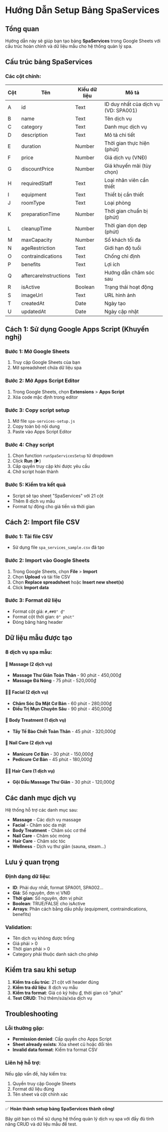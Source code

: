 # Hướng Dẫn Setup Bảng SpaServices

## Tổng quan
Hướng dẫn này sẽ giúp bạn tạo bảng **SpaServices** trong Google Sheets với cấu trúc hoàn chỉnh và dữ liệu mẫu cho hệ thống quản lý spa.

## Cấu trúc bảng SpaServices

### Các cột chính:
| Cột | Tên | Kiểu dữ liệu | Mô tả |
|-----|-----|--------------|-------|
| A | id | Text | ID duy nhất của dịch vụ (VD: SPA001) |
| B | name | Text | Tên dịch vụ |
| C | category | Text | Danh mục dịch vụ |
| D | description | Text | Mô tả chi tiết |
| E | duration | Number | Thời gian thực hiện (phút) |
| F | price | Number | Giá dịch vụ (VNĐ) |
| G | discountPrice | Number | Giá khuyến mãi (tùy chọn) |
| H | requiredStaff | Text | Loại nhân viên cần thiết |
| I | equipment | Text | Thiết bị cần thiết |
| J | roomType | Text | Loại phòng |
| K | preparationTime | Number | Thời gian chuẩn bị (phút) |
| L | cleanupTime | Number | Thời gian dọn dẹp (phút) |
| M | maxCapacity | Number | Số khách tối đa |
| N | ageRestriction | Text | Giới hạn độ tuổi |
| O | contraindications | Text | Chống chỉ định |
| P | benefits | Text | Lợi ích |
| Q | aftercareInstructions | Text | Hướng dẫn chăm sóc sau |
| R | isActive | Boolean | Trạng thái hoạt động |
| S | imageUrl | Text | URL hình ảnh |
| T | createdAt | Date | Ngày tạo |
| U | updatedAt | Date | Ngày cập nhật |

## Cách 1: Sử dụng Google Apps Script (Khuyến nghị)

### Bước 1: Mở Google Sheets
1. Truy cập Google Sheets của bạn
2. Mở spreadsheet chứa dữ liệu spa

### Bước 2: Mở Apps Script Editor
1. Trong Google Sheets, chọn **Extensions** > **Apps Script**
2. Xóa code mặc định trong editor

### Bước 3: Copy script setup
1. Mở file `spa-services-setup.js` 
2. Copy toàn bộ nội dung
3. Paste vào Apps Script Editor

### Bước 4: Chạy script
1. Chọn function `runSpaServicesSetup` từ dropdown
2. Click **Run** (▶️)
3. Cấp quyền truy cập khi được yêu cầu
4. Chờ script hoàn thành

### Bước 5: Kiểm tra kết quả
- Script sẽ tạo sheet "SpaServices" với 21 cột
- Thêm 8 dịch vụ mẫu
- Format tự động cho giá tiền và thời gian

## Cách 2: Import file CSV

### Bước 1: Tải file CSV
- Sử dụng file `spa_services_sample.csv` đã tạo

### Bước 2: Import vào Google Sheets
1. Trong Google Sheets, chọn **File** > **Import**
2. Chọn **Upload** và tải file CSV
3. Chọn **Replace spreadsheet** hoặc **Insert new sheet(s)**
4. Click **Import data**

### Bước 3: Format dữ liệu
- Format cột giá: `#,##0" ₫"`
- Format cột thời gian: `0" phút"`
- Đóng băng hàng header

## Dữ liệu mẫu được tạo

### 8 dịch vụ spa mẫu:

#### 🤲 Massage (2 dịch vụ)
- **Massage Thư Giãn Toàn Thân** - 90 phút - 450,000₫
- **Massage Đá Nóng** - 75 phút - 520,000₫

#### 💆‍♀️ Facial (2 dịch vụ)  
- **Chăm Sóc Da Mặt Cơ Bản** - 60 phút - 280,000₫
- **Điều Trị Mụn Chuyên Sâu** - 90 phút - 450,000₫

#### 🧴 Body Treatment (1 dịch vụ)
- **Tẩy Tế Bào Chết Toàn Thân** - 45 phút - 320,000₫

#### 💅 Nail Care (2 dịch vụ)
- **Manicure Cơ Bản** - 30 phút - 150,000₫  
- **Pedicure Cơ Bản** - 45 phút - 180,000₫

#### 💇‍♀️ Hair Care (1 dịch vụ)
- **Gội Đầu Massage Thư Giãn** - 30 phút - 120,000₫

## Các danh mục dịch vụ

Hệ thống hỗ trợ các danh mục sau:
- **Massage** - Các dịch vụ massage
- **Facial** - Chăm sóc da mặt  
- **Body Treatment** - Chăm sóc cơ thể
- **Nail Care** - Chăm sóc móng
- **Hair Care** - Chăm sóc tóc
- **Wellness** - Dịch vụ thư giãn (sauna, steam...)

## Lưu ý quan trọng

### Định dạng dữ liệu:
- **ID**: Phải duy nhất, format SPA001, SPA002...
- **Giá**: Số nguyên, đơn vị VNĐ
- **Thời gian**: Số nguyên, đơn vị phút
- **Boolean**: TRUE/FALSE cho isActive
- **Arrays**: Phân cách bằng dấu phẩy (equipment, contraindications, benefits)

### Validation:
- Tên dịch vụ không được trống
- Giá phải > 0
- Thời gian phải > 0
- Category phải thuộc danh sách cho phép

## Kiểm tra sau khi setup

1. **Kiểm tra cấu trúc**: 21 cột với header đúng
2. **Kiểm tra dữ liệu**: 8 dịch vụ mẫu
3. **Kiểm tra format**: Giá có ký hiệu ₫, thời gian có "phút"
4. **Test CRUD**: Thử thêm/sửa/xóa dịch vụ

## Troubleshooting

### Lỗi thường gặp:
- **Permission denied**: Cấp quyền cho Apps Script
- **Sheet already exists**: Xóa sheet cũ hoặc đổi tên
- **Invalid data format**: Kiểm tra format CSV

### Liên hệ hỗ trợ:
Nếu gặp vấn đề, hãy kiểm tra:
1. Quyền truy cập Google Sheets
2. Format dữ liệu đúng
3. Tên sheet và cột chính xác

---

✅ **Hoàn thành setup bảng SpaServices thành công!**

Bây giờ bạn có thể sử dụng hệ thống quản lý dịch vụ spa với đầy đủ tính năng CRUD và dữ liệu mẫu để test.